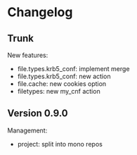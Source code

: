 
# Changelog

## Trunk

New features:
* file.types.krb5_conf: implement merge
* file.types.krb5_conf: new action
* file.cache: new cookies option
* filetypes: new my_cnf action

## Version 0.9.0

Management:
* project: split into mono repos
